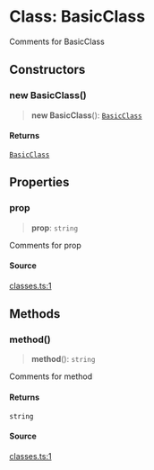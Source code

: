 # Class: BasicClass

Comments for BasicClass

## Constructors

### new BasicClass()

> **new BasicClass**(): [`BasicClass`](BasicClass.md)

#### Returns

[`BasicClass`](BasicClass.md)

## Properties

### prop

> **prop**: `string`

Comments for prop

#### Source

[classes.ts:1](http://source-url)

## Methods

### method()

> **method**(): `string`

Comments for method

#### Returns

`string`

#### Source

[classes.ts:1](http://source-url)
